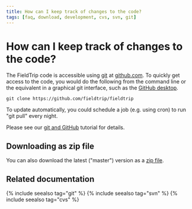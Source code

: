 ```yaml
---
title: How can I keep track of changes to the code?
tags: [faq, download, development, cvs, svn, git]
---
```


# How can I keep track of changes to the code?

The FieldTrip code is accessible using [git](http://git-scm.com/) at [github.com](https://github.com). To quickly get access to the code, you would do the following from the command line or the equivalent in a graphical git interface, such as the [GitHub desktop](https://desktop.github.com).

    git clone https://github.com/fieldtrip/fieldtrip

To update automatically, you could schedule a job (e.g. using cron) to run "git pull" every night.

Please see our [git and GitHub](/development/git) tutorial for details.

## Downloading as zip file

You can also download the latest ("master") version as a [zip file](https://github.com/fieldtrip/fieldtrip/archive/master.zip).

## Related documentation

{% include seealso tag="git" %}
{% include seealso tag="svn" %}
{% include seealso tag="cvs" %}
